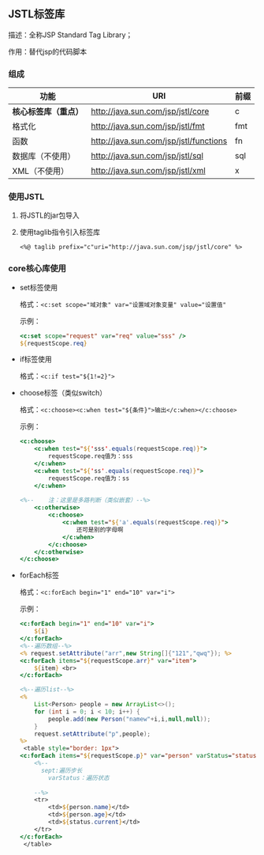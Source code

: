 ##  JSTL标签库

描述：全称JSP Standard Tag Library；

作用：替代jsp的代码脚本



###  组成

| 功能                   | URI                                    | 前缀 |
| ---------------------- | -------------------------------------- | ---- |
| **核心标签库（重点）** | http://java.sun.com/jsp/jstl/core      | c    |
| 格式化                 | http://java.sun.com/jsp/jstl/fmt       | fmt  |
| 函数                   | http://java.sun.com/jsp/jstl/functions | fn   |
| 数据库（不使用）       | http://java.sun.com/jsp/jstl/sql       | sql  |
| XML（不使用）          | http://java.sun.com/jsp/jstl/xml       | x    |



###  使用JSTL

1. 将JSTL的jar包导入

2. 使用taglib指令引入标签库  

   `<%@ taglib prefix="c"uri="http://java.sun.com/jsp/jstl/core" %>`



###  core核心库使用

- set标签使用

  格式：`<c:set scope="域对象" var="设置域对象变量" value="设置值"`

  示例：

  ```jsp
  <c:set scope="request" var="req" value="sss" />
  ${requestScope.req}
  ```

- if标签使用

  格式：`<c:if test="${1!=2}">`

  

- choose标签（类似switch）

  格式：`<c:choose><c:when test="${条件}">输出</c:when></c:choose>`

  示例：

  ```jsp
  <c:choose>
      <c:when test="${'sss'.equals(requestScope.req)}">
          requestScope.req值为：sss
      </c:when>
      <c:when test="${'ss'.equals(requestScope.req)}">
          requestScope.req值为：ss
      </c:when>
      
  <%--    注：这里是多路判断（类似嵌套）--%>
      <c:otherwise>
          <c:choose>
              <c:when test="${'a'.equals(requestScope.req)}">
                  还可是别的字母啊
              </c:when>
          </c:choose>
      </c:otherwise>
  </c:choose>
  
  ```

  

- forEach标签

  格式：`<c:forEach begin="1" end="10" var="i">`

  示例：

  ```jsp
  <c:forEach begin="1" end="10" var="i">
      ${i}
  </c:forEach>
  <%--遍历数组--%>
  <% request.setAttribute("arr",new String[]{"121","qwq"}); %>
  <c:forEach items="${requestScope.arr}" var="item">
      ${item} <br>
  </c:forEach>
  
  <%--遍历list--%>
  <%
      List<Person> people = new ArrayList<>();
      for (int i = 0; i < 10; i++) {
          people.add(new Person("namew"+i,i,null,null));
      }
      request.setAttribute("p",people);
  %>
   <table style="border: 1px">
  <c:forEach items="${requestScope.p}" var="person" varStatus="status" step="1">
      <%--
       	sept:遍历步长
          varStatus：遍历状态
          
      --%>
      <tr>
          <td>${person.name}</td>
          <td>${person.age}</td>
          <td>${status.current}</td>
      </tr>
  </c:forEach>
   </table>
  ```

  

  

   

  



